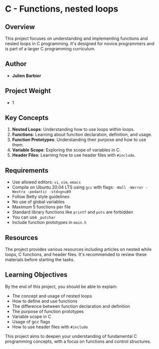 # C - Functions, nested loops

## Overview
This project focuses on understanding and implementing functions and nested loops in C programming. It's designed for novice programmers and is part of a larger C programming curriculum.

## Author
- **Julien Barbier**

## Project Weight
- 1

## Key Concepts
1. **Nested Loops**: Understanding how to use loops within loops.
2. **Functions**: Learning about function declaration, definition, and usage.
3. **Function Prototypes**: Understanding their purpose and how to use them.
4. **Variable Scope**: Exploring the scope of variables in C.
5. **Header Files**: Learning how to use header files with `#include`.

## Requirements
- Use allowed editors: `vi`, `vim`, `emacs`
- Compile on Ubuntu 20.04 LTS using `gcc` with flags: `-Wall -Werror -Wextra -pedantic -std=gnu89`
- Follow Betty style guidelines
- No use of global variables
- Maximum 5 functions per file
- Standard library functions like `printf` and `puts` are forbidden
- You can use `_putchar`
- Include function prototypes in `main.h`

## Resources
The project provides various resources including articles on nested while loops, C functions, and header files. It's recommended to review these materials before starting the tasks.

## Learning Objectives
By the end of this project, you should be able to explain:
- The concept and usage of nested loops
- How to define and use functions
- The difference between function declaration and definition
- The purpose of function prototypes
- Variable scope in C
- Usage of gcc flags
- How to use header files with `#include`

This project aims to deepen your understanding of fundamental C programming concepts, with a focus on functions and control structures.
